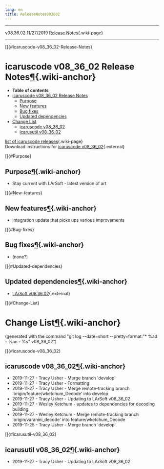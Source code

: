 ```yaml
---
lang: en
title: ReleaseNotes083602
---
```


  ----------- ------------ -- -- ------------------------------------------------------
  v08.36.02   11/27/2019         [Release Notes](ReleaseNotes083602.html){.wiki-page}
  ----------- ------------ -- -- ------------------------------------------------------

[]{#icaruscode-v08_36_02-Release-Notes}

icaruscode v08\_36\_02 Release Notes[¶](#icaruscode-v08_36_02-Release-Notes){.wiki-anchor}
==========================================================================================

-   **Table of contents**
-   [icaruscode v08\_36\_02 Release
    Notes](#icaruscode-v08_36_02-Release-Notes)
    -   [Purpose](#Purpose)
    -   [New features](#New-features)
    -   [Bug fixes](#Bug-fixes)
    -   [Updated dependencies](#Updated-dependencies)
-   [Change List](#Change-List)
    -   [icaruscode v08\_36\_02](#icaruscode-v08_36_02)
    -   [icarusutil v08\_36\_02](#icarusutil-v08_36_02)

[list of icaruscode
releases](List_of_ICARUS_code_releases.html){.wiki-page}\
Download instructions for [icaruscode
v08\_36\_02](http://scisoft.fnal.gov/scisoft/bundles/sbnd/v08_36_02/icaruscode-v08_36_02.html){.external}

[]{#Purpose}

Purpose[¶](#Purpose){.wiki-anchor}
----------------------------------

-   Stay current with LArSoft - latest version of art

[]{#New-features}

New features[¶](#New-features){.wiki-anchor}
--------------------------------------------

-   Integration update that picks ups various improvements

[]{#Bug-fixes}

Bug fixes[¶](#Bug-fixes){.wiki-anchor}
--------------------------------------

-   (none?)

[]{#Updated-dependencies}

Updated dependencies[¶](#Updated-dependencies){.wiki-anchor}
------------------------------------------------------------

-   [LArSoft
    v08.36.02](https://cdcvs.fnal.gov/redmine/projects/larsoft/wiki/ReleaseNotes083602){.external}

[]{#Change-List}

Change List[¶](#Change-List){.wiki-anchor}
==========================================

(generated with the command \"git log \--date=short
\--pretty=format:\"\* %ad - %an - %s\" v08\_36\_02\")

[]{#icaruscode-v08_36_02}

icaruscode v08\_36\_02[¶](#icaruscode-v08_36_02){.wiki-anchor}
--------------------------------------------------------------

-   2019-11-27 - Tracy Usher - Merge branch \'develop\'
-   2019-11-27 - Tracy Usher - Formatting
-   2019-11-27 - Tracy Usher - Merge remote-tracking branch
    \'origin/feature/wketchum\_Decode\' into develop
-   2019-11-27 - Tracy Usher - Updating to LArSoft v08\_36\_02
-   2019-11-27 - Wesley Ketchum - updates to dependencies for decoding
    building
-   2019-11-27 - Wesley Ketchum - Merge remote-tracking branch
    \'origin/varanini\_decode\' into feature/wketchum\_Decode
-   2019-11-25 - Tracy Usher - Merge branch \'develop\'

[]{#icarusutil-v08_36_02}

icarusutil v08\_36\_02[¶](#icarusutil-v08_36_02){.wiki-anchor}
--------------------------------------------------------------

-   2019-11-27 - Tracy Usher - Updating to LArSoft v08\_36\_02
